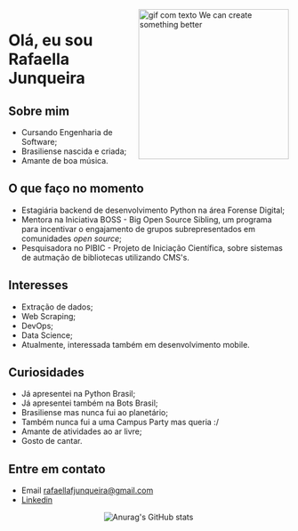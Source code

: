 <img align = 'right' alt = "gif com texto We can create something better" src = "https://media.giphy.com/media/xUA7bajF5iamxgXkK4/giphy.gif" width = "270"/>

# Olá, eu sou  Rafaella Junqueira

## Sobre mim
- Cursando Engenharia de Software;
- Brasiliense nascida e criada;
- Amante de boa música.

## O que faço no momento
- Estagiária backend de desenvolvimento Python na área Forense Digital;
- Mentora na Iniciativa BOSS - Big Open Source Sibling, um programa para incentivar o engajamento de grupos subrepresentados em comunidades _open source_;
- Pesquisadora no PIBIC - Projeto de Iniciação Científica, sobre sistemas de autmação de bibliotecas utilizando CMS's.

## Interesses
- Extração de dados;
- Web Scraping;
- DevOps;
- Data Science;
- Atualmente, interessada também em desenvolvimento mobile.

## Curiosidades
- Já apresentei na Python Brasil;
- Já apresentei também na Bots Brasil;
- Brasiliense mas nunca fui ao planetário;
- Também nunca fui a uma Campus Party mas queria :/
- Amante de atividades ao ar livre;
- Gosto de cantar.

## Entre em contato
- Email rafaellafjunqueira@gmail.com
- [Linkedin](https://www.linkedin.com/in/junqueira-rafaella/)

<div align="center">
  
  ![Anurag's GitHub stats](https://github-readme-stats.vercel.app/api?username=RafaellaJunqueira&show_icons=true&theme=radical)
</div>
